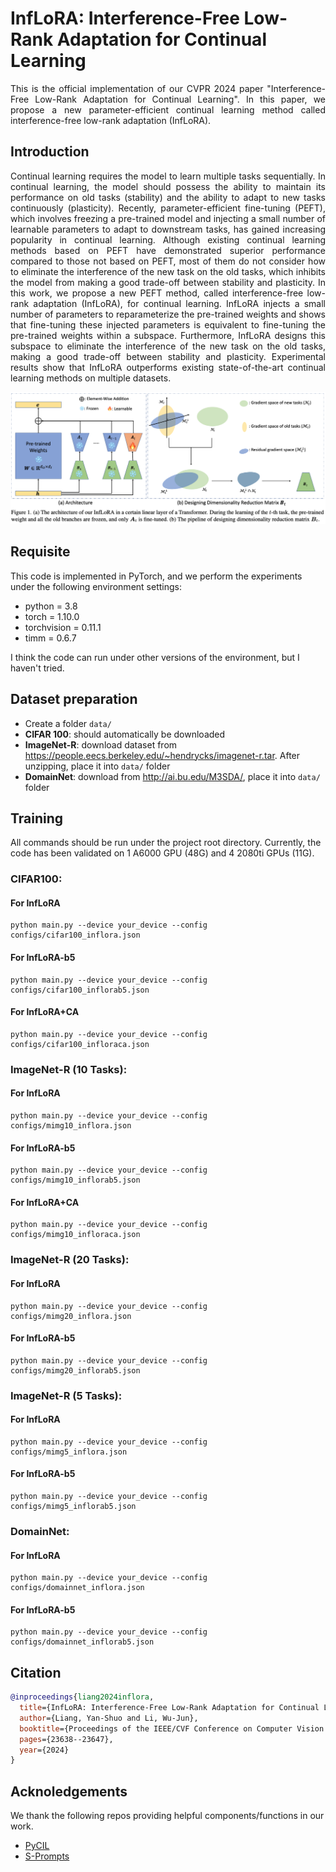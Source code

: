 # InfLoRA: Interference-Free Low-Rank Adaptation for Continual Learning

<div align="justify">
  This is the official implementation of our CVPR 2024 paper "Interference-Free Low-Rank Adaptation for Continual Learning".
In this paper, we propose a new parameter-efficient continual learning method called interference-free low-rank adaptation (InfLoRA). 
</div>

## Introduction

<div align="justify">
Continual learning requires the model to learn multiple tasks sequentially. In continual learning, the model should possess the ability to maintain its performance on old tasks (stability) and the ability to adapt to new tasks continuously (plasticity). Recently, parameter-efficient fine-tuning (PEFT), which involves freezing a pre-trained model and injecting a small number of learnable parameters to adapt to downstream tasks, has gained increasing popularity in continual learning. Although existing continual learning methods based on PEFT have demonstrated superior performance compared to those not based on PEFT, most of them do not consider how to eliminate the interference of the new task on the old tasks, which inhibits the model from making a good trade-off between stability and plasticity. In this work, we propose a new PEFT method, called interference-free low-rank adaptation (InfLoRA), for continual learning. InfLoRA injects a small number of parameters to reparameterize the pre-trained weights and shows that fine-tuning these injected parameters is equivalent to fine-tuning the pre-trained weights within a subspace. Furthermore, InfLoRA designs this subspace to eliminate the interference of the new task on the old tasks, making a good trade-off between stability and plasticity. Experimental results show that InfLoRA outperforms existing state-of-the-art continual learning methods on multiple datasets.
</div>

![InfLoRA.png](InfLoRA.png)

## Requisite

This code is implemented in PyTorch, and we perform the experiments under the following environment settings:

- python = 3.8
- torch = 1.10.0
- torchvision = 0.11.1
- timm = 0.6.7

I think the code can run under other versions of the environment, but I haven't tried.


## Dataset preparation
 * Create a folder `data/`
 * **CIFAR 100**: should automatically be downloaded
 * **ImageNet-R**: download dataset from https://people.eecs.berkeley.edu/~hendrycks/imagenet-r.tar. After unzipping, place it into `data/` folder 
 * **DomainNet**: download from http://ai.bu.edu/M3SDA/, place it into `data/` folder 

## Training
All commands should be run under the project root directory. Currently, the code has been validated on 1 A6000 GPU (48G) and 4 2080ti GPUs (11G).

### CIFAR100:
#### For InfLoRA
```
python main.py --device your_device --config configs/cifar100_inflora.json 
```

#### For InfLoRA-b5
```
python main.py --device your_device --config configs/cifar100_inflorab5.json 
```

#### For InfLoRA+CA
```
python main.py --device your_device --config configs/cifar100_infloraca.json 
```

### ImageNet-R (10 Tasks):
#### For InfLoRA
```
python main.py --device your_device --config configs/mimg10_inflora.json 
```

#### For InfLoRA-b5
```
python main.py --device your_device --config configs/mimg10_inflorab5.json 
```

#### For InfLoRA+CA
```
python main.py --device your_device --config configs/mimg10_infloraca.json 
```

### ImageNet-R (20 Tasks):
#### For InfLoRA
```
python main.py --device your_device --config configs/mimg20_inflora.json 
```

#### For InfLoRA-b5
```
python main.py --device your_device --config configs/mimg20_inflorab5.json 
```

### ImageNet-R (5 Tasks):
#### For InfLoRA
```
python main.py --device your_device --config configs/mimg5_inflora.json 
```

#### For InfLoRA-b5
```
python main.py --device your_device --config configs/mimg5_inflorab5.json 
```

### DomainNet:
#### For InfLoRA
```
python main.py --device your_device --config configs/domainnet_inflora.json 
```

#### For InfLoRA-b5
```
python main.py --device your_device --config configs/domainnet_inflorab5.json 
```

## Citation

```bibtex
@inproceedings{liang2024inflora,
  title={InfLoRA: Interference-Free Low-Rank Adaptation for Continual Learning},
  author={Liang, Yan-Shuo and Li, Wu-Jun},
  booktitle={Proceedings of the IEEE/CVF Conference on Computer Vision and Pattern Recognition},
  pages={23638--23647},
  year={2024}
}
```


## Acknoledgements
We thank the following repos providing helpful components/functions in our work.

- [PyCIL](https://github.com/G-U-N/PyCIL)
- [S-Prompts](https://github.com/iamwangyabin/S-Prompts)




